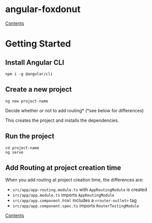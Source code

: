 # angular-foxdonut

[Contents](../README.md)

# Getting Started

## Install Angular CLI

```
npm i -g @angular/cli
```

## Create a new project

```
ng new project-name
```

Decide whether or not to add routing* (*see below for differences)

This creates the project and installs the dependencies.

## Run the project

```
cd project-name
ng serve
```

## Add Routing at project creation time

When you add routing at project creation time, the differences are:

- `src/app/app-routing.module.ts` with `AppRoutingModule` is created
- `src/app/app.module.ts` imports `AppRoutingModule`
- `src/app/app.component.html` includes a `<router-outlet>` tag
- `src/app/app.component.spec.ts` imports `RouterTestingModule`

[Contents](../README.md)
